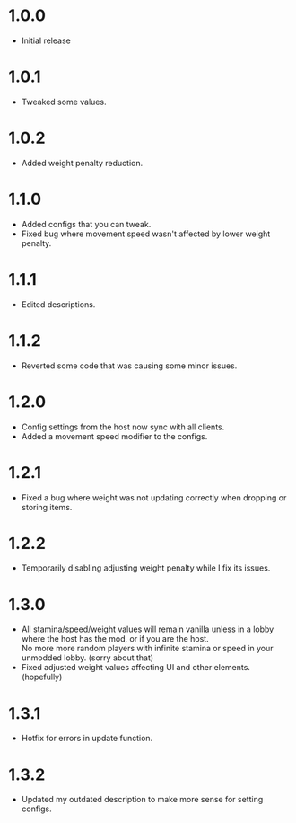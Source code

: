 # 1.0.0
+ Initial release
# 1.0.1
+ Tweaked some values.
# 1.0.2
+ Added weight penalty reduction.
# 1.1.0
+ Added configs that you can tweak.
+ Fixed bug where movement speed wasn't affected by lower weight penalty.
# 1.1.1
+ Edited descriptions.
# 1.1.2
+ Reverted some code that was causing some minor issues.
# 1.2.0
+ Config settings from the host now sync with all clients.
+ Added a movement speed modifier to the configs.
# 1.2.1
+ Fixed a bug where weight was not updating correctly when dropping or storing items.
# 1.2.2
+ Temporarily disabling adjusting weight penalty while I fix its issues.
# 1.3.0
+ All stamina/speed/weight values will remain vanilla unless in a lobby where the host has the mod, or if you are the host.<br>
No more more random players with infinite stamina or speed in your unmodded lobby. (sorry about that)
+ Fixed adjusted weight values affecting UI and other elements. (hopefully)
# 1.3.1
+ Hotfix for errors in update function.
# 1.3.2
+ Updated my outdated description to make more sense for setting configs.